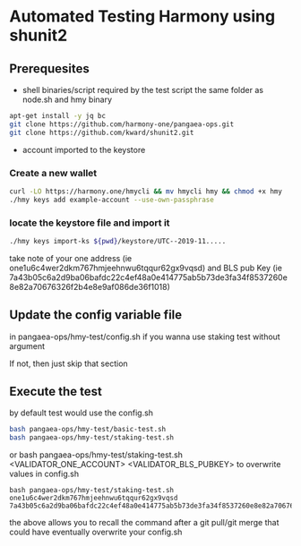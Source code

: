 # Automated Testing Harmony using shunit2

## Prerequesites

- shell binaries/script required by the test script the same folder as node.sh and hmy binary

```bash
apt-get install -y jq bc
git clone https://github.com/harmony-one/pangaea-ops.git
git clone https://github.com/kward/shunit2.git
```

- account imported to the keystore

### Create a new wallet

```bash
curl -LO https://harmony.one/hmycli && mv hmycli hmy && chmod +x hmy
./hmy keys add example-account --use-own-passphrase
```

### locate the keystore file and import it

```bash
./hmy keys import-ks ${pwd}/keystore/UTC--2019-11.....
```

take note of your one address (ie one1u6c4wer2dkm767hmjeehnwu6tqqur62gx9vqsd) and BLS pub Key (ie 7a43b05c6a2d9ba06bafdc22c4ef48a0e414775ab5b73de3fa34f8537260e8e82a70676326f2b4e8e9af086de36f1018) 

## Update the config variable file

in pangaea-ops/hmy-test/config.sh if you wanna use staking test without argument

If not, then just skip that section

## Execute the test

by default test would use the config.sh
```bash
bash pangaea-ops/hmy-test/basic-test.sh
bash pangaea-ops/hmy-test/staking-test.sh
```

or bash pangaea-ops/hmy-test/staking-test.sh <VALIDATOR_ONE_ACCOUNT> <VALIDATOR_BLS_PUBKEY> to overwrite values in config.sh

```
bash pangaea-ops/hmy-test/staking-test.sh one1u6c4wer2dkm767hmjeehnwu6tqqur62gx9vqsd 7a43b05c6a2d9ba06bafdc22c4ef48a0e414775ab5b73de3fa34f8537260e8e82a70676326f2b4e8e9af086de36f1018
```

the above allows you to recall the command after a git pull/git merge that could have eventually overwrite your config.sh

